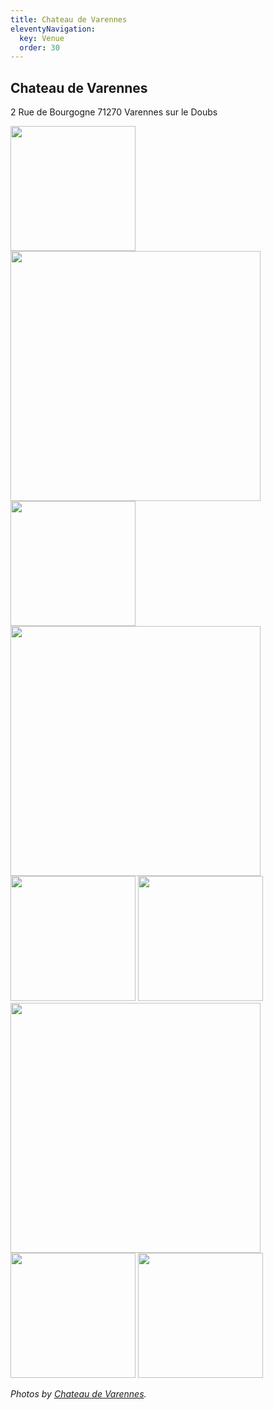 ```yaml
---
title: Chateau de Varennes
eleventyNavigation:
  key: Venue
  order: 30
---
```

## Chateau de Varennes
2 Rue de Bourgogne
71270 Varennes sur le Doubs
<!-- excerpt -->

<div class="c-post__content--full-width c-gallery">
  <img class="c-gallery__item" loading="lazy" src="~wedding/images/gallery/82061356_610675116162079_4632781258364324310_n.jpg?name=wedding/{{ page.fileSlug }}/green.[contenthash:8].[ext]&size=200" width="200" height="200" />
  <img class="c-gallery__item c-gallery__item--wide c-gallery__item--tall" loading="lazy" src="~wedding/images/gallery/47125467_1921673317902465_3895809820241952768_o.jpg?name=wedding/{{ page.fileSlug }}/chateau.[contenthash:8].[ext]&size=400" width="400" height="400" />
  <img class="c-gallery__item" loading="lazy" src="~wedding/images/gallery/73231256_224941815162172_2145329678023661389_n.jpg?name=wedding/{{ page.fileSlug }}/snack.[contenthash:8].[ext]&size=200" width="200" height="200" />
  <img class="c-gallery__item c-gallery__item--wide c-gallery__item--tall" loading="lazy" src="~wedding/images/gallery/90886115_899125987185254_3061256830352329655_n.jpg?name=wedding/{{ page.fileSlug }}/plate.[contenthash:8].[ext]&size=400" width="400" height="400" />
  <img class="c-gallery__item" loading="lazy" src="~wedding/images/gallery/89089562_1748982068583392_8684111054191693348_n.jpg?name=wedding/{{ page.fileSlug }}/lounge.[contenthash:8].[ext]&size=200" width="200" height="200" />
  <img class="c-gallery__item" loading="lazy" src="~wedding/images/gallery/81835230_589911271850496_4428634656660481555_n.jpg?name=wedding/{{ page.fileSlug }}/server.[contenthash:8].[ext]&size=200" width="200" height="200" />
  <img class="c-gallery__item c-gallery__item--wide c-gallery__item--tall" loading="lazy" src="~wedding/images/gallery/90324726_211819969912013_6522358949663784469_n.jpg?name=wedding/{{ page.fileSlug }}/orangery.[contenthash:8].[ext]&size=400" width="400" height="400" />
  <img class="c-gallery__item" loading="lazy" src="~wedding/images/gallery/79648779_468764274073708_9214014065837982214_n.jpg?name=wedding/{{ page.fileSlug }}/glass.[contenthash:8].[ext]&size=200" width="200" height="200" />
  <img class="c-gallery__item" loading="lazy" src="~wedding/images/gallery/92188699_527042904840860_8183432775295312511_n.jpg?name=wedding/{{ page.fileSlug }}/pool.[contenthash:8].[ext]&size=200" width="200" height="200" />
</div>

_Photos by [Chateau de Varennes][instagram]._

[instagram]: https://www.instagram.com/chateaudevarennes/
